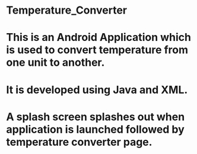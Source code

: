 # Temperature_Converter

# This is an Android Application which is used to convert temperature from one unit to another.
# It is developed using Java and XML.
# A splash screen splashes out when application is launched followed by temperature converter page.
